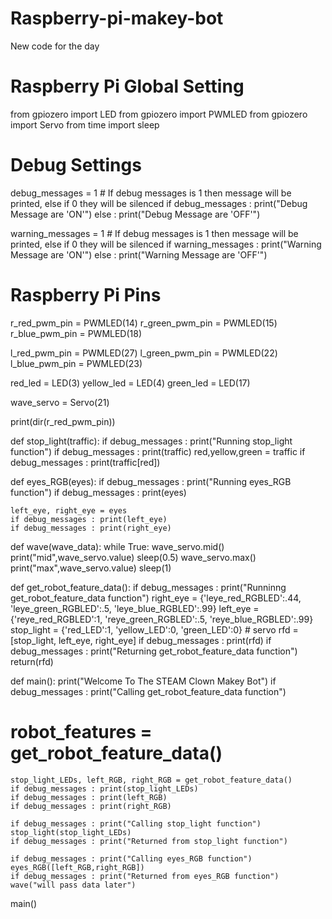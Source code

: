 # Raspberry-pi-makey-bot
New code for the day
# Raspberry Pi Global Setting
from gpiozero import LED
from gpiozero import PWMLED
from gpiozero import Servo
from time import sleep

# Debug Settings
debug_messages = 1 # If debug messages is 1 then message will be printed, else if 0 they will be silenced
if debug_messages : print("Debug Message are 'ON'")
else : print("Debug Message are 'OFF'")

warning_messages = 1 # If debug messages is 1 then message will be printed, else if 0 they will be silenced
if warning_messages : print("Warning Message are 'ON'")
else : print("Warning Message are 'OFF'")
# Raspberry Pi Pins
r_red_pwm_pin = PWMLED(14)
r_green_pwm_pin = PWMLED(15)
r_blue_pwm_pin = PWMLED(18)

l_red_pwm_pin = PWMLED(27)
l_green_pwm_pin = PWMLED(22)
l_blue_pwm_pin = PWMLED(23)

red_led = LED(3)
yellow_led = LED(4)
green_led = LED(17)

wave_servo = Servo(21)

print(dir(r_red_pwm_pin))

def stop_light(traffic):
    if debug_messages : print("Running stop_light function")
    if debug_messages : print(traffic)
    red,yellow,green = traffic
    if debug_messages : print(traffic[red])

def eyes_RGB(eyes):
    if debug_messages : print("Running eyes_RGB function")
    if debug_messages : print(eyes)
       
    left_eye, right_eye = eyes
    if debug_messages : print(left_eye)
    if debug_messages : print(right_eye)
   
def wave(wave_data):
    while True:
        wave_servo.mid()
        print("mid",wave_servo.value)
        sleep(0.5)
        wave_servo.max()
        print("max",wave_servo.value)
        sleep(1)
   
def get_robot_feature_data():
    if debug_messages : print("Runninng get_robot_feature_data function")
    right_eye = {'leye_red_RGBLED':.44, 'leye_green_RGBLED':.5, 'leye_blue_RGBLED':.99}
    left_eye =  {'reye_red_RGBLED':1, 'reye_green_RGBLED':.5, 'reye_blue_RGBLED':.99}
    stop_light = {'red_LED':1, 'yellow_LED':0, 'green_LED':0}
    # servo
    rfd = [stop_light, left_eye, right_eye]
    if debug_messages : print(rfd)
    if debug_messages : print("Returning get_robot_feature_data function")
    return(rfd)

def main():
    print("Welcome To The STEAM Clown Makey Bot")
    if debug_messages : print("Calling get_robot_feature_data function")
#    robot_features = get_robot_feature_data()
    stop_light_LEDs, left_RGB, right_RGB = get_robot_feature_data()
    if debug_messages : print(stop_light_LEDs)
    if debug_messages : print(left_RGB)
    if debug_messages : print(right_RGB)

    if debug_messages : print("Calling stop_light function")
    stop_light(stop_light_LEDs)
    if debug_messages : print("Returned from stop_light function")

    if debug_messages : print("Calling eyes_RGB function")
    eyes_RGB([left_RGB,right_RGB])
    if debug_messages : print("Returned from eyes_RGB function")
    wave("will pass data later")

main()
